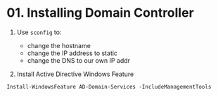 # 01. Installing Domain Controller

1. Use ```sconfig``` to:
    - change the hostname
    - change the IP address to static
    - change the DNS to our own IP addr

2. Install Active Directive Windows Feature

```shell
Install-WindowsFeature AD-Domain-Services -IncludeManagementTools
```



